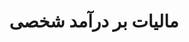 ---
title: مالیات بر درآمد شخصی
summary: پست‌های مربوط به مالبیات بر درآمد شخصی
description:  پست‌های مربوط به مالیات بر درآمد شخصی
series: ["مالیات بر درآمد"]
categories: ["مالیات", "پرتغال","فایننس", "مالی" ]
---